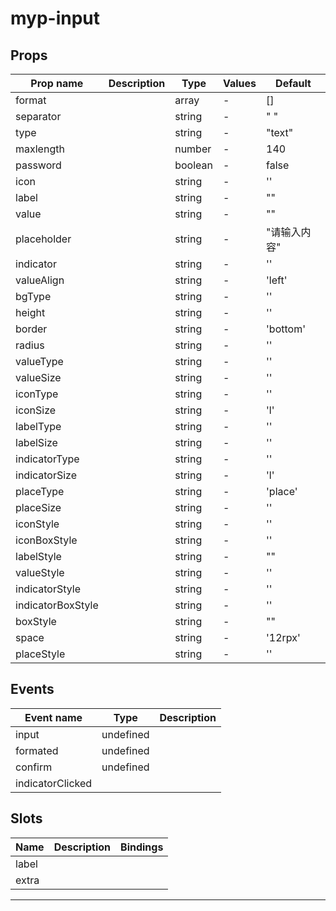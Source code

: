# myp-input

## Props

| Prop name         | Description | Type    | Values | Default      |
| ----------------- | ----------- | ------- | ------ | ------------ |
| format            |             | array   | -      | []           |
| separator         |             | string  | -      | " "          |
| type              |             | string  | -      | "text"       |
| maxlength         |             | number  | -      | 140          |
| password          |             | boolean | -      | false        |
| icon              |             | string  | -      | ''           |
| label             |             | string  | -      | ""           |
| value             |             | string  | -      | ""           |
| placeholder       |             | string  | -      | "请输入内容" |
| indicator         |             | string  | -      | ''           |
| valueAlign        |             | string  | -      | 'left'       |
| bgType            |             | string  | -      | ''           |
| height            |             | string  | -      | ''           |
| border            |             | string  | -      | 'bottom'     |
| radius            |             | string  | -      | ''           |
| valueType         |             | string  | -      | ''           |
| valueSize         |             | string  | -      | ''           |
| iconType          |             | string  | -      | ''           |
| iconSize          |             | string  | -      | 'l'          |
| labelType         |             | string  | -      | ''           |
| labelSize         |             | string  | -      | ''           |
| indicatorType     |             | string  | -      | ''           |
| indicatorSize     |             | string  | -      | 'l'          |
| placeType         |             | string  | -      | 'place'      |
| placeSize         |             | string  | -      | ''           |
| iconStyle         |             | string  | -      | ''           |
| iconBoxStyle      |             | string  | -      | ''           |
| labelStyle        |             | string  | -      | ""           |
| valueStyle        |             | string  | -      | ''           |
| indicatorStyle    |             | string  | -      | ''           |
| indicatorBoxStyle |             | string  | -      | ''           |
| boxStyle          |             | string  | -      | ""           |
| space             |             | string  | -      | '12rpx'      |
| placeStyle        |             | string  | -      | ''           |

## Events

| Event name       | Type      | Description |
| ---------------- | --------- | ----------- |
| input            | undefined |
| formated         | undefined |
| confirm          | undefined |
| indicatorClicked |           |

## Slots

| Name  | Description | Bindings |
| ----- | ----------- | -------- |
| label |             |          |
| extra |             |          |

---
